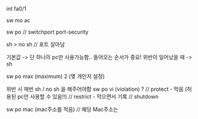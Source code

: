 int fa0/1

sw mo ac

sw po
  // switchport port-security

sh > no sh
  // 포트 살아남

  기본값 -> 단 하나의 pc만 사용가능함..
  들어오는 순서가 중요!
  위반이 일어났을 때 -> sh 

sw po max (maximum) 2 (몇 개인지 설정)

  위반 시 매번 sh / no sh 을 해주어야함
sw po vi (violation) ?
  // protect - 막음 (허용된 pc만 사용할 수 있음!!)
  // restrict - 막으면서 기록
  // shutdown

sw po mac (mac주소를 적음)
  // 해당 Mac주소는 

